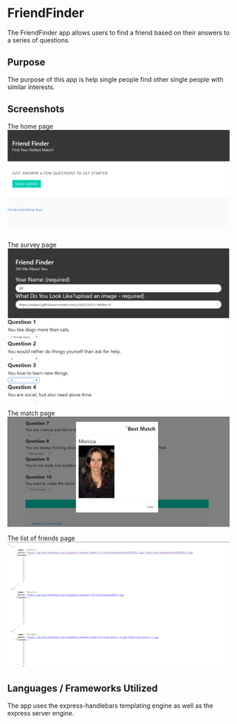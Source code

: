 # FriendFinder

The FriendFinder app allows users to find a friend based on their answers to a series of questions. 

## Purpose

The purpose of this app is help single people find other single people with similar interests.

## Screenshots

The home page
<img src="app\public\images\home.png">

The survey page
<img src="app\public\images\survey.png">

The match page
<img src="app\public\images\match.png">

The list of friends page
<img src="app\public\images\friends.png">

## Languages / Frameworks Utilized

The app uses the express-handlebars templating engine as well as the express server engine.
